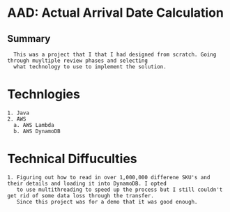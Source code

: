 # AAD: Actual Arrival Date Calculation
## Summary
```
  This was a project that I that I had designed from scratch. Going through muyltiple review phases and selecting
  what technology to use to implement the solution.
```
# Technlogies
```
1. Java
2. AWS
  a. AWS Lambda
  b. AWS DynamoDB
```
# Technical Diffuculties
```
1. Figuring out how to read in over 1,000,000 differene SKU's and their details and loading it into DynamoDB. I opted
   to use multithreading to speed up the process but I still couldn't get rid of some data loss through the transfer.
   Since this project was for a demo that it was good enough.
```
